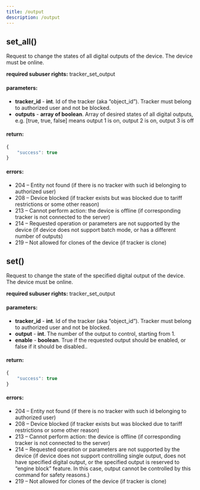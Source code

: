 ```yaml
---
title: /output
description: /output
---
```


## set_all()
Request to change the states of all digital outputs of the device. The device must be online.

**required subuser rights:** tracker_set_output

#### parameters:
* **tracker_id** - **int**. Id of the tracker (aka “object_id”). Tracker must belong to authorized user and not be blocked.
* **outputs** - **array of boolean**. Array of desired states of all digital outputs, e.g. [true, true, false] means output 1 is on, output 2 is on, output 3 is off

#### return:
```javascript
{
    "success": true
}
```

#### errors:
*   204 – Entity not found (if there is no tracker with such id belonging to authorized user)
*   208 – Device blocked (if tracker exists but was blocked due to tariff restrictions or some other reason)
*   213 – Cannot perform action: the device is offline (if corresponding tracker is not connected to the server)
*   214 – Requested operation or parameters are not supported by the device (if device does not support batch mode, or has a different number of outputs)
*   219 – Not allowed for clones of the device (if tracker is clone)

## set()
Request to change the state of the specified digital output of the device. The device must be online.

**required subuser rights:** tracker_set_output

#### parameters:
* **tracker_id** - **int**. Id of the tracker (aka “object_id”). Tracker must belong to authorized user and not be blocked.
* **output** - **int**. The number of the output to control, starting from 1.
* **enable** - **boolean**. True if the requested output should be enabled, or false if it should be disabled..

#### return:
```javascript
{
    "success": true
}
```

#### errors:
*   204 – Entity not found (if there is no tracker with such id belonging to authorized user)
*   208 – Device blocked (if tracker exists but was blocked due to tariff restrictions or some other reason)
*   213 – Cannot perform action: the device is offline (if corresponding tracker is not connected to the server)
*   214 – Requested operation or parameters are not supported by the device (if device does not support controlling single output, does not have specified digital output, or the specified output is reserved to “engine block” feature. In this case, output cannot be controlled by this command for safety reasons.)
*   219 – Not allowed for clones of the device (if tracker is clone)

